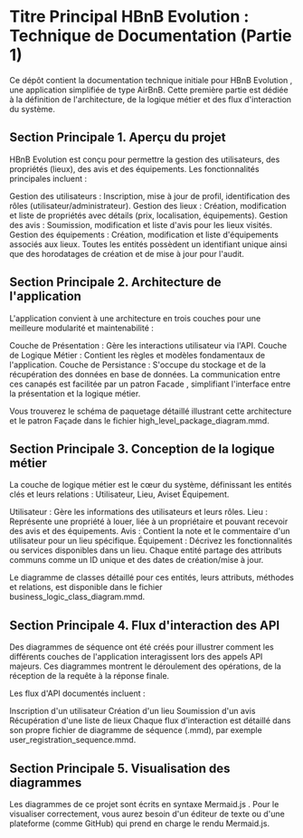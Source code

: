 # Titre Principal HBnB Evolution : Technique de Documentation (Partie 1)
Ce dépôt contient la documentation technique initiale pour HBnB Evolution , une application simplifiée de type AirBnB. Cette première partie est dédiée à la définition de l'architecture, de la logique métier et des flux d'interaction du système.

## Section Principale 1. Aperçu du projet
HBnB Evolution est conçu pour permettre la gestion des utilisateurs, des propriétés (lieux), des avis et des équipements. Les fonctionnalités principales incluent :

Gestion des utilisateurs : Inscription, mise à jour de profil, identification des rôles (utilisateur/administrateur).
Gestion des lieux : Création, modification et liste de propriétés avec détails (prix, localisation, équipements).
Gestion des avis : Soumission, modification et liste d'avis pour les lieux visités.
Gestion des équipements : Création, modification et liste d'équipements associés aux lieux.
Toutes les entités possèdent un identifiant unique ainsi que des horodatages de création et de mise à jour pour l'audit.

## Section Principale 2. Architecture de l'application
L'application convient à une architecture en trois couches pour une meilleure modularité et maintenabilité :

Couche de Présentation : Gère les interactions utilisateur via l'API.
Couche de Logique Métier : Contient les règles et modèles fondamentaux de l'application.
Couche de Persistance : S'occupe du stockage et de la récupération des données en base de données.
La communication entre ces canapés est facilitée par un patron Facade , simplifiant l'interface entre la présentation et la logique métier.

Vous trouverez le schéma de paquetage détaillé illustrant cette architecture et le patron Façade dans le fichier high_level_package_diagram.mmd.

## Section Principale 3. Conception de la logique métier
La couche de logique métier est le cœur du système, définissant les entités clés et leurs relations : Utilisateur, Lieu, Aviset Équipement.

Utilisateur : Gère les informations des utilisateurs et leurs rôles.
Lieu : Représente une propriété à louer, liée à un propriétaire et pouvant recevoir des avis et des équipements.
Avis : Contient la note et le commentaire d'un utilisateur pour un lieu spécifique.
Équipement : Décrivez les fonctionnalités ou services disponibles dans un lieu.
Chaque entité partage des attributs communs comme un ID unique et des dates de création/mise à jour.

Le diagramme de classes détaillé pour ces entités, leurs attributs, méthodes et relations, est disponible dans le fichier business_logic_class_diagram.mmd.

## Section Principale 4. Flux d'interaction des API
Des diagrammes de séquence ont été créés pour illustrer comment les différents couches de l'application interagissent lors des appels API majeurs. Ces diagrammes montrent le déroulement des opérations, de la réception de la requête à la réponse finale.

Les flux d'API documentés incluent :

Inscription d'un utilisateur
Création d'un lieu
Soumission d'un avis
Récupération d'une liste de lieux
Chaque flux d'interaction est détaillé dans son propre fichier de diagramme de séquence (.mmd), par exemple user_registration_sequence.mmd.

## Section Principale 5. Visualisation des diagrammes
Les diagrammes de ce projet sont écrits en syntaxe Mermaid.js . Pour le visualiser correctement, vous aurez besoin d'un éditeur de texte ou d'une plateforme (comme GitHub) qui prend en charge le rendu Mermaid.js.